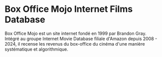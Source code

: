 # Box Office Mojo Internet Films Database
Box Office Mojo est un site internet fondé en 1999 par Brandon Gray. Intégré au groupe Internet Movie Database filiale d'Amazon depuis 2008 - 2024, il recense les revenus du box-office du cinéma d'une manière systématique et algorithmique.
